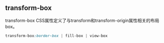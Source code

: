 
## transform-box
transform-b​​ox CSS属性定义了与transform和transform-origin属性相关的布局box。

```css
transform-box:border-box | fill-box | view-box
```